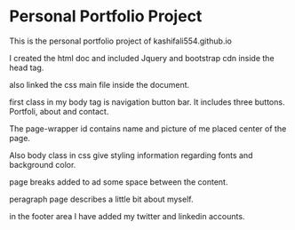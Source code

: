 # Personal Portfolio Project
This is the personal portfolio project of kashifali554.github.io

I created the html doc and included Jquery and bootstrap cdn inside the head tag.

also linked the css main file inside the document.


first class in my body tag is navigation button bar. It includes three buttons. Portfoli, about and contact.

The page-wrapper id contains name and picture of me placed center of the page. 

Also body class in css give styling information regarding fonts and background color.

page breaks added to ad some space between the content.

peragraph page describes a little bit about myself.

in the footer area I have added my twitter and linkedin accounts.